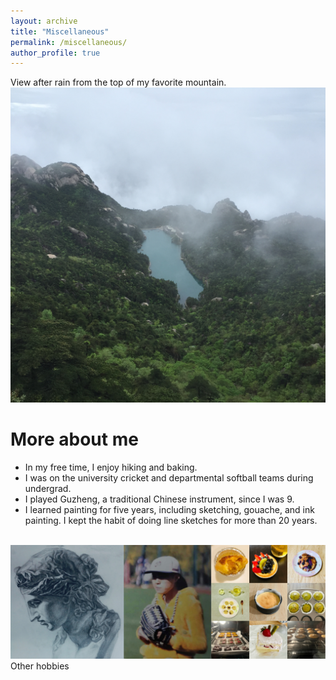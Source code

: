 ```yaml
---
layout: archive
title: "Miscellaneous"
permalink: /miscellaneous/
author_profile: true
---
```

View after rain from the top of my favorite mountain.
<br/><img src='/images/view.jpg'>


More about me
======
* In my free time, I enjoy hiking and baking.
* I was on the university cricket and departmental softball teams during undergrad.
* I played Guzheng, a traditional Chinese instrument, since I was 9.
* I learned painting for five years, including sketching, gouache, and ink painting. I kept the habit of doing line sketches for more than 20 years.

<br/><img src='/images/life.jpg'>
Other hobbies
